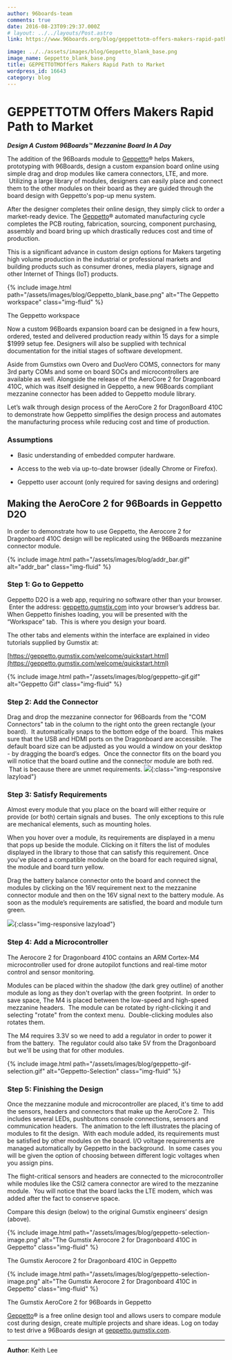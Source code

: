 ```yaml
---
author: 96boards-team
comments: true
date: 2016-08-23T09:29:37.000Z
# layout: ../../layouts/Post.astro
link: https://www.96boards.org/blog/geppettotm-offers-makers-rapid-path-to-market/

image: ../../assets/images/blog/Geppetto_blank_base.png
image_name: Geppetto_blank_base.png
title: GEPPETTOTMOffers Makers Rapid Path to Market
wordpress_id: 16643
category: blog
---
```


# GEPPETTOTM Offers Makers Rapid Path to Market

**_Design A Custom 96Boards™ Mezzanine Board In A Day_**

The addition of the 96Boards module to [Geppetto](https://www.gumstix.com/geppetto/)® helps Makers, prototyping with 96Boards, design a custom expansion board online using simple drag and drop modules like camera connectors, LTE, and more.  Utilizing a large library of modules, designers can easily place and connect them to the other modules on their board as they are guided through the board design with Geppetto's pop-up menu system.

After the designer completes their online design, they simply click to order a market-ready device. The [Geppetto](https://www.gumstix.com/geppetto/)® automated manufacturing cycle completes the PCB routing, fabrication, sourcing, component purchasing, assembly and board bring up which drastically reduces cost and time of production.

This is a significant advance in custom design options for Makers targeting high volume production in the industrial or professional markets and building products such as consumer drones, media players, signage and other Internet of Things (IoT) products.

{% include image.html path="/assets/images/blog/Geppetto_blank_base.png" alt="The Geppetto workspace" class="img-fluid" %}

The Geppetto workspace

Now a custom 96Boards expansion board can be designed in a few hours, ordered, tested and delivered production ready within 15 days for a simple $1999 setup fee. Designers will also be supplied with technical documentation for the initial stages of software development.

Aside from Gumstixs own Overo and DuoVero COMS, connectors for many 3rd party COMs and some on board SOCs and microcontrollers are available as well. Alongside the release of the AeroCore 2 for Dragonboard 410C, which was itself designed in Geppetto, a new 96Boards compliant mezzanine connector has been added to Geppetto module library.

Let’s walk through design process of the AeroCore 2 for DragonBoard 410C to demonstrate how Geppetto simplifies the design process and automates the manufacturing process while reducing cost and time of production.

### Assumptions

- Basic understanding of embedded computer hardware.

- Access to the web via up-to-date browser (ideally Chrome or Firefox).

- Geppetto user account (only required for saving designs and ordering)

## Making the AeroCore 2 for 96Boards in Geppetto D2O

In order to demonstrate how to use Geppetto, the Aerocore 2 for Dragonboard 410C design will be replicated using the 96Boards mezzanine connector module.

{% include image.html path="/assets/images/blog/addr_bar.gif" alt="addr_bar" class="img-fluid" %}

### Step 1: Go to Geppetto

Geppetto D2O is a web app, requiring no software other than your browser.  Enter the address: [geppetto.gumstix.com](http://geppetto.gumstix.com/) into your browser’s address bar. When Geppetto finishes loading, you will be presented with the “Workspace” tab.  This is where you design your board.

The other tabs and elements within the interface are explained in video tutorials supplied by Gumstix at:

[https://geppetto.gumstix.com/welcome/quickstart.html](https://geppetto.gumstix.com/welcome/quickstart.html)

{% include image.html path="/assets/images/blog/geppetto-gif.gif" alt="Geppetto Gif" class="img-fluid" %}

### Step 2: Add the Connector

Drag and drop the mezzanine connector for 96Boards from the "COM Connectors" tab in the column to the right onto the green rectangle (your board).  It automatically snaps to the bottom edge of the board.  This makes sure that the USB and HDMI ports on the Dragonboard are accessible.  The default board size can be adjusted as you would a window on your desktop - by dragging the board’s edges.  Once the connector fits on the board you will notice that the board outline and the connector module are both red.  That is because there are unmet requirements.
![](http://i.giphy.com/l0MYKLJoGIUxtp888.gif){:class="img-responsive lazyload"}

### Step 3: Satisfy Requirements

Almost every module that you place on the board will either require or provide (or both) certain signals and buses.  The only exceptions to this rule are mechanical elements, such as mounting holes.

When you hover over a module, its requirements are displayed in a menu that pops up beside the module. Clicking on it filters the list of modules displayed in the library to those that can satisfy this requirement. Once you've placed a compatible module on the board for each required signal, the module and board turn yellow.

Drag the battery balance connector onto the board and connect the modules by clicking on the 16V requirement next to the mezzanine connector module and then on the 16V signal next to the battery module. As soon as the module’s requirements are satisfied, the board and module turn green.

![](http://i.giphy.com/l0MYKKntJQrSyHUhW.gif){:class="img-responsive lazyload"}

### Step 4: Add a Microcontroller

The Aerocore 2 for Dragonboard 410C contains an ARM Cortex-M4 microcontroller used for drone autopilot functions and real-time motor control and sensor monitoring.

Modules can be placed within the shadow (the dark grey outline) of another module as long as they don't overlap with the green footprint.  In order to save space, The M4 is placed between the low-speed and high-speed mezzanine headers.  The module can be rotated by right-clicking it and selecting "rotate" from the context menu.  Double-clicking modules also rotates them.

The M4 requires 3.3V so we need to add a regulator in order to power it from the battery.  The regulator could also take 5V from the Dragonboard but we'll be using that for other modules.

{% include image.html path="/assets/images/blog/geppetto-gif-selection.gif" alt="Geppetto-Selection" class="img-fluid" %}

### Step 5: Finishing the Design

Once the mezzanine module and microcontroller are placed, it's time to add the sensors, headers and connectors that make up the AeroCore 2.  This includes several LEDs, pushbuttons console connections, sensors and communication headers.  The animation to the left illustrates the placing of modules to fit the design.  With each module added, its requirements must be satisfied by other modules on the board. I/O voltage requirements are managed automatically by Geppetto in the background.  In some cases you will be given the option of choosing between different logic voltages when you assign pins.

The flight-critical sensors and headers are connected to the microcontroller while modules like the CSI2 camera connector are wired to the mezzanine module.  You will notice that the board lacks the LTE modem, which was added after the fact to conserve space.

Compare this design (below) to the original Gumstix engineers’ design (above).

{% include image.html path="/assets/images/blog/geppetto-selection-image.png" alt="The Gumstix Aerocore 2 for Dragonboard 410C in Geppetto" class="img-fluid" %}

The Gumstix Aerocore 2 for Dragonboard 410C in Geppetto

{% include image.html path="/assets/images/blog/geppetto-selection-image.png" alt="The Gumstix Aerocore 2 for Dragonboard 410C in Geppetto" class="img-fluid" %}

The Gumstix AeroCore 2 for 96Boards in Geppetto

[Geppetto](https://www.gumstix.com/geppetto/)® is a free online design tool and allows users to compare module cost during design, create multiple projects and share ideas. Log on today to test drive a 96Boards design at [geppetto.gumstix.com](http://geppetto.gumstix.com/).

---

**Author**: Keith Lee
